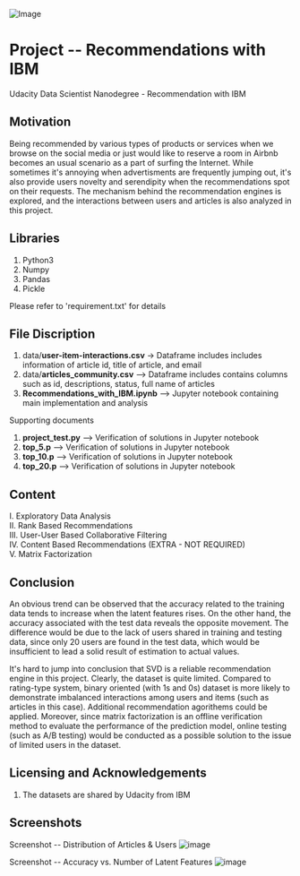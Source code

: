 
![Image](https://github.com/ezman1105/Data-Scientist----RecommendationsWithIBM/blob/43a1e2eb17fdd4ba1fd96caa565d82514ebb8ff8/Images/pexels-oleksandr-canary-islands-319930.jpeg)

# Project -- Recommendations with IBM
Udacity Data Scientist Nanodegree - Recommendation with IBM

## Motivation

Being recommended by various types of products or services when we browse on the social media or just would like to reserve a room in Airbnb becomes an usual scenario as a part of surfing the Internet. While sometimes it's annoying when advertisments are frequently jumping out, it's also provide users novelty and serendipity when the recommendations spot on their requests. The mechanism behind the recommendation engines is explored, and the interactions between users and articles is also analyzed in this project.


## Libraries

1. Python3
2. Numpy
3. Pandas
4. Pickle

Please refer to 'requirement.txt' for details

## File Discription

1. data/**user-item-interactions.csv** -> Dataframe includes includes information of article id, title of article, and email
2. data/**articles_community.csv** --> Dataframe includes contains columns such as id, descriptions, status, full name of articles
3. **Recommendations_with_IBM.ipynb** --> Jupyter notebook containing main implementation and analysis

Supporting documents
1. **project_test.py** --> Verification of solutions in Jupyter notebook
2. **top_5.p** --> Verification of solutions in Jupyter notebook
3. **top_10.p** --> Verification of solutions in Jupyter notebook
4. **top_20.p** --> Verification of solutions in Jupyter notebook

## Content

I. Exploratory Data Analysis <br>
II. Rank Based Recommendations <br>
III. User-User Based Collaborative Filtering <br>
IV. Content Based Recommendations (EXTRA - NOT REQUIRED) <br>
V. Matrix Factorization <br>

## Conclusion

An obvious trend can be observed that the accuracy related to the training data tends to increase when the latent features rises. On the other hand, the accuracy associated with the test data reveals the opposite movement. The difference would be due to the lack of users shared in training and testing data, since only 20 users are found in the test data, which would be insufficient to lead a solid result of estimation to actual values.

It's hard to jump into conclusion that SVD is a reliable recommendation engine in this project. Clearly, the dataset is quite limited. Compared to rating-type system, binary oriented (with 1s and 0s) dataset is more likely to demonstrate imbalanced interactions among users and items (such as articles in this case). Additional recommendation agorithems could be applied. Moreover, since matrix factorization is an offline verification method to evaluate the performance of the prediction model, online testing (such as A/B testing) would be conducted as a possible solution to the issue of limited users in the dataset.

## Licensing and Acknowledgements
1. The datasets are shared by Udacity from IBM

## Screenshots

Screenshot -- Distribution of Articles & Users
![image](https://github.com/ezman1105/Data-Scientist----RecommendationsWithIBM/blob/fd27de75972eebffb6a01d24e76a4ae705626254/Images/Distribution%20of%20Article%20%26%20user.png)

Screenshot -- Accuracy vs. Number of Latent Features
![image](https://github.com/ezman1105/Data-Scientist----RecommendationsWithIBM/blob/fd27de75972eebffb6a01d24e76a4ae705626254/Images/Accuracy%20vs.%20Number%20of%20Latent%20Features.png)


